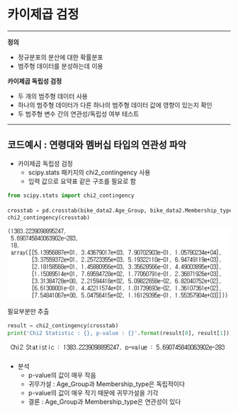 # 카이제곱 검정

---



**정의**

- 정규분포의 분산에 대한 확률분포
- 범주형 데이터를 분성하는데 이용



**카이제곱 독립성 검정**

- 두 개의 범주형 데이터 사용
- 하나의 범주형 데이터가 다른 하나의 범주형 데이터 값에 영향이 있는지 확인
- 두 범주형 변수 간의 연관성/독립성 여부 테스트



---

## 코드예시 : 연령대와 멤버십 타입의 연관성 파악



- 카이제곱 독립성 검정 
  - scipy.stats 패키지의 chi2_contingency 사용
  - 입력 값으로 요약표 같은 구조를 필요로 함



```python
from scipy.stats import chi2_contingency

crosstab = pd.crosstab(bike_data2.Age_Group, bike_data2.Membership_type)
chi2_contingency(crosstab)
```

![image-20220514210852098]([DA]chi_square_test.assets/image-20220514210852098.png)

필요부분만 추출

```python
result = chi2_contingency(crosstab)
print('Chi2 Statistic : {}, p-value : {}'.format(result[0], result[1]))
```

![image-20220514210911876]([DA]chi_square_test.assets/image-20220514210911876.png)

- 분석
  - p-value의 값이 매우 작음
  - 귀무가설 : Age_Group과 Membership_type은 독립적이다
  -  p-value의 값이 매우 작기 때문에 귀무가설을 기각
  - 결론 : Age_Group과 Membership_type은 연관성이 있다

